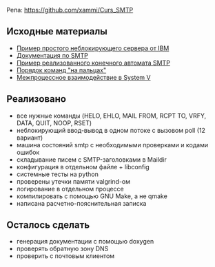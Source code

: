 Репа: https://github.com/xammi/Curs_SMTP

## Исходные материалы
* [Пример простого неблокирующего сервера от IBM](https://www.ibm.com/support/knowledgecenter/en/ssw_i5_54/rzab6/poll.htm)
* [Документация по SMTP](https://tools.ietf.org/html/rfc5321)
* [Пример реализованного конечного автомата SMTP](https://github.com/ibillxia/xsmtp)
* [Порядок команд "на пальцах"](https://www.codeproject.com/Articles/20604/SMTP-Server)
* [Межпроцессное взаимодействие в System V](https://gist.github.com/sacko87/3327485)

## Реализовано
* все нужные команды (HELO, EHLO, MAIL FROM, RCPT TO, VRFY, DATA, QUIT, NOOP, RSET)
* неблокирующий ввод-вывод в одном потоке с вызовом poll (12 вариант)
* машина состояний smtp с необходимыми проверками и кодами ошибок
* складывание писем с SMTP-заголовками в Maildir
* конфигурация в отдельном файле + libconfig
* системные тесты на python
* проверены утечки памяти valgrind-ом
* логирование в отдельном процессе
* компилировать с помощью GNU Make, а не qmake
* написана расчетно-пояснительная записка

## Осталось сделать
* генерация документации с помощью doxygen
* проверять обратную зону DNS
* проверить с почтовым клиентом
